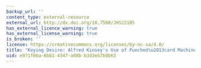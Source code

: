 ```yaml
---
backup_url: ''
content_type: external-resource
external_url: http://dx.doi.org/10.7560/JHS22105
has_external_licence_warning: true
has_external_license_warning: true
is_broken: ''
license: https://creativecommons.org/licenses/by-nc-sa/4.0/
title: "Keying Desire: Alfred Kinsey's Use of Punched\u2013card Machines for Sex Research"
uid: e971f66a-6bb1-4347-a08b-b3d3eb7b0b63
---
```

